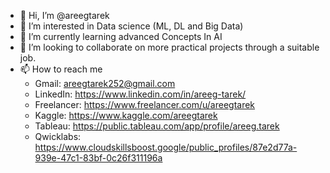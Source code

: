 - 👋 Hi, I’m @areegtarek
- 👀 I’m interested in Data science (ML, DL and Big Data)
- 🌱 I’m currently learning advanced Concepts In AI
- 💞️ I’m looking to collaborate on more practical projects through a suitable job.
- 📫 How to reach me
  * Gmail: areegtarek252@gmail.com
  * LinkedIn: https://www.linkedin.com/in/areeg-tarek/
  * Freelancer: https://www.freelancer.com/u/areegtarek
  * Kaggle: https://www.kaggle.com/areegtarek
  * Tableau: https://public.tableau.com/app/profile/areeg.tarek
  * Qwicklabs: https://www.cloudskillsboost.google/public_profiles/87e2d77a-939e-47c1-83bf-0c26f311196a

<!---
areegtarek/areegtarek is a ✨ special ✨ repository because its `README.md` (this file) appears on your GitHub profile.
You can click the Preview link to take a look at your changes.
--->
